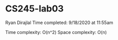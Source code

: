 # CS245-lab03
Ryan Dirajlal
Time completed: 9/18/2020 at 11:55am

Time complexity: O(n^2)
Space complexity: O(n)
